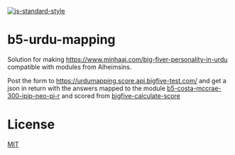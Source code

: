 [![js-standard-style](https://img.shields.io/badge/code%20style-standard-brightgreen.svg?style=flat)](https://github.com/feross/standard)

# b5-urdu-mapping

Solution for making https://www.minhaaj.com/big-fiver-personality-in-urdu compatible with modules from Alheimsins.

Post the form to https://urdumapping.score.api.bigfive-test.com/ and get a json in return with the answers mapped to the module [b5-costa-mccrae-300-ipip-neo-pi-r](https://github.com/Alheimsins/b5-costa-mccrae-300-ipip-neo-pi-r) and scored from [bigfive-calculate-score](https://github.com/Alheimsins/bigfive-calculate-score)

# License

[MIT](LICENSE)